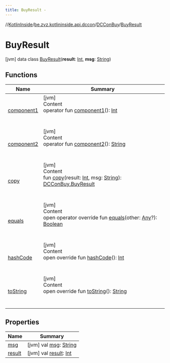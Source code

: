 ```yaml
---
title: BuyResult -
---
```

//[KotlinInside](../../../index.md)/[be.zvz.kotlininside.api.dccon](../../index.md)/[DCConBuy](../index.md)/[BuyResult](index.md)



# BuyResult  
 [jvm] data class [BuyResult](index.md)(**result**: [Int](https://kotlinlang.org/api/latest/jvm/stdlib/kotlin/-int/index.html), **msg**: [String](https://kotlinlang.org/api/latest/jvm/stdlib/kotlin/-string/index.html))   


## Functions  
  
|  Name|  Summary| 
|---|---|
| <a name="be.zvz.kotlininside.api.dccon/DCConBuy.BuyResult/component1/#/PointingToDeclaration/"></a>[component1](component1.md)| <a name="be.zvz.kotlininside.api.dccon/DCConBuy.BuyResult/component1/#/PointingToDeclaration/"></a>[jvm]  <br>Content  <br>operator fun [component1](component1.md)(): [Int](https://kotlinlang.org/api/latest/jvm/stdlib/kotlin/-int/index.html)  <br><br><br>
| <a name="be.zvz.kotlininside.api.dccon/DCConBuy.BuyResult/component2/#/PointingToDeclaration/"></a>[component2](component2.md)| <a name="be.zvz.kotlininside.api.dccon/DCConBuy.BuyResult/component2/#/PointingToDeclaration/"></a>[jvm]  <br>Content  <br>operator fun [component2](component2.md)(): [String](https://kotlinlang.org/api/latest/jvm/stdlib/kotlin/-string/index.html)  <br><br><br>
| <a name="be.zvz.kotlininside.api.dccon/DCConBuy.BuyResult/copy/#kotlin.Int#kotlin.String/PointingToDeclaration/"></a>[copy](copy.md)| <a name="be.zvz.kotlininside.api.dccon/DCConBuy.BuyResult/copy/#kotlin.Int#kotlin.String/PointingToDeclaration/"></a>[jvm]  <br>Content  <br>fun [copy](copy.md)(result: [Int](https://kotlinlang.org/api/latest/jvm/stdlib/kotlin/-int/index.html), msg: [String](https://kotlinlang.org/api/latest/jvm/stdlib/kotlin/-string/index.html)): [DCConBuy.BuyResult](index.md)  <br><br><br>
| <a name="kotlin/Any/equals/#kotlin.Any?/PointingToDeclaration/"></a>[equals](../../../be.zvz.kotlininside.utils/-string-util/-companion/index.md#%5Bkotlin%2FAny%2Fequals%2F%23kotlin.Any%3F%2FPointingToDeclaration%2F%5D%2FFunctions%2F578868537)| <a name="kotlin/Any/equals/#kotlin.Any?/PointingToDeclaration/"></a>[jvm]  <br>Content  <br>open operator override fun [equals](../../../be.zvz.kotlininside.utils/-string-util/-companion/index.md#%5Bkotlin%2FAny%2Fequals%2F%23kotlin.Any%3F%2FPointingToDeclaration%2F%5D%2FFunctions%2F578868537)(other: [Any](https://kotlinlang.org/api/latest/jvm/stdlib/kotlin/-any/index.html)?): [Boolean](https://kotlinlang.org/api/latest/jvm/stdlib/kotlin/-boolean/index.html)  <br><br><br>
| <a name="kotlin/Any/hashCode/#/PointingToDeclaration/"></a>[hashCode](../../../be.zvz.kotlininside.utils/-string-util/-companion/index.md#%5Bkotlin%2FAny%2FhashCode%2F%23%2FPointingToDeclaration%2F%5D%2FFunctions%2F578868537)| <a name="kotlin/Any/hashCode/#/PointingToDeclaration/"></a>[jvm]  <br>Content  <br>open override fun [hashCode](../../../be.zvz.kotlininside.utils/-string-util/-companion/index.md#%5Bkotlin%2FAny%2FhashCode%2F%23%2FPointingToDeclaration%2F%5D%2FFunctions%2F578868537)(): [Int](https://kotlinlang.org/api/latest/jvm/stdlib/kotlin/-int/index.html)  <br><br><br>
| <a name="kotlin/Any/toString/#/PointingToDeclaration/"></a>[toString](../../../be.zvz.kotlininside.utils/-string-util/-companion/index.md#%5Bkotlin%2FAny%2FtoString%2F%23%2FPointingToDeclaration%2F%5D%2FFunctions%2F578868537)| <a name="kotlin/Any/toString/#/PointingToDeclaration/"></a>[jvm]  <br>Content  <br>open override fun [toString](../../../be.zvz.kotlininside.utils/-string-util/-companion/index.md#%5Bkotlin%2FAny%2FtoString%2F%23%2FPointingToDeclaration%2F%5D%2FFunctions%2F578868537)(): [String](https://kotlinlang.org/api/latest/jvm/stdlib/kotlin/-string/index.html)  <br><br><br>


## Properties  
  
|  Name|  Summary| 
|---|---|
| <a name="be.zvz.kotlininside.api.dccon/DCConBuy.BuyResult/msg/#/PointingToDeclaration/"></a>[msg](msg.md)| <a name="be.zvz.kotlininside.api.dccon/DCConBuy.BuyResult/msg/#/PointingToDeclaration/"></a> [jvm] val [msg](msg.md): [String](https://kotlinlang.org/api/latest/jvm/stdlib/kotlin/-string/index.html)   <br>
| <a name="be.zvz.kotlininside.api.dccon/DCConBuy.BuyResult/result/#/PointingToDeclaration/"></a>[result](result.md)| <a name="be.zvz.kotlininside.api.dccon/DCConBuy.BuyResult/result/#/PointingToDeclaration/"></a> [jvm] val [result](result.md): [Int](https://kotlinlang.org/api/latest/jvm/stdlib/kotlin/-int/index.html)   <br>

